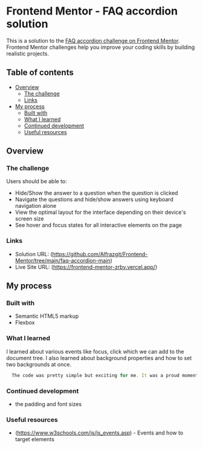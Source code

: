 # Frontend Mentor - FAQ accordion solution

This is a solution to the [FAQ accordion challenge on Frontend Mentor](https://www.frontendmentor.io/challenges/faq-accordion-wyfFdeBwBz). Frontend Mentor challenges help you improve your coding skills by building realistic projects. 

## Table of contents

- [Overview](#overview)
  - [The challenge](#the-challenge)
  - [Links](#links)
- [My process](#my-process)
  - [Built with](#built-with)
  - [What I learned](#what-i-learned)
  - [Continued development](#continued-development)
  - [Useful resources](#useful-resources)

## Overview

### The challenge

Users should be able to:

- Hide/Show the answer to a question when the question is clicked
- Navigate the questions and hide/show answers using keyboard navigation alone
- View the optimal layout for the interface depending on their device's screen size
- See hover and focus states for all interactive elements on the page

### Links

- Solution URL: (https://github.com/Alfrazgit/Frontend-Mentor/tree/main/faq-accordion-main)
- Live Site URL: (https://frontend-mentor-zrbv.vercel.app/)

## My process

### Built with

- Semantic HTML5 markup
- Flexbox

### What I learned

I learned about various events like focus, click which we can add to the document tree.
I also learned about background properties and how to set two backgrounds at once.

```js
  The code was pretty simple but exciting for me. It was a proud moment for me when it worked.
```
### Continued development

- the padding and font sizes

### Useful resources

- (https://www.w3schools.com/js/js_events.asp) - Events and how to target elements
